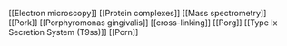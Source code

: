 [[Electron microscopy]]
[[Protein complexes]]
[[Mass spectrometry]]
[[Pork]]
[[Porphyromonas gingivalis]]
[[cross-linking]]
[[Porg]]
[[Type Ix Secretion System (T9ss)]]
[[Porn]]
